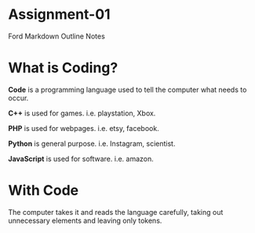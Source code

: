 # Assignment-01
Ford Markdown Outline Notes
# What is Coding?

**Code** is a programming language used to tell the computer what needs to occur.


**C++** is used for games.
i.e. playstation, Xbox.

**PHP** is used for webpages.
i.e. etsy, facebook.

**Python** is general purpose.
i.e. Instagram, scientist.

**JavaScript** is used for software.
i.e. amazon.


# With Code 
The computer takes it and reads the language carefully, taking out unnecessary elements and leaving only tokens.
